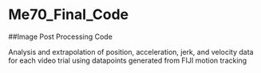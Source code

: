 # Me70_Final_Code

##Image Post Processing Code

Analysis and extrapolation of position, acceleration, jerk, and velocity data for each video trial using datapoints generated from FIJI motion tracking

